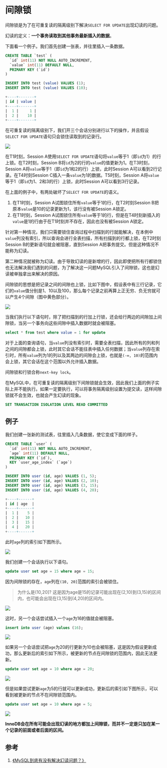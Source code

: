 # 间隙锁

间隙锁是为了在可重复读的隔离级别下解决`SELECT FOR UPDATE`出现幻读的问题。

幻读的定义：**一个事务读取到其他事务最新插入的数据**。

下面看一个例子。我们首先创建一张表，并往里插入一条数据。

```sql
CREATE TABLE `test` (
  `id` int(11) NOT NULL AUTO_INCREMENT,
  `value` int(11) DEFAULT NULL,
  PRIMARY KEY (`id`)
)

INSERT INTO test (value) VALUES (1);
INSERT INTO test (value) VALUES (10);

+----+-------+
| id | value |
+----+-------+
|  1 |     1 |
|  2 |    10 |
+----+-------+
```

在可重复读的隔离级别下，我们开三个会话分别进行以下的操作，并且假设`SELECT FOR UPDATE`语句只会锁住读取到的记录行。

![](resources/gap_lock_1.jpg)

在T1时刻，Session A使用`SELECT FOR UPDATE`语句将`value`等于1（即`id`为1）的行上锁。在T2时刻，Session B将`id`为2的行的`value`的值更新为1。在T3时刻，Session A将`value`等于1（即`id`为1和2的行）上锁，此时Session A可以看到2行记录。在T4时刻Session C插入一条`value`为1的数据。T5时刻，Session A将`value`等于1（即`id`为1、2和3的行）上锁，此时Session A可以看到3行记录。

在上面的例子中，有两处破坏了`SELECT FOR UPDATE`的语义。

1. 在T1时刻，Session A试图锁住所有`value`等于1的行，在T2时刻Session B把原本`value`是10的记录更新为1，该行没有被Session A锁定。
2. 在T1时刻，Session A试图锁住所有`value`等于1的行，但是在T4时刻新插入的`value`是1的行由于在T1时刻并不存在，因此也没有被Session A锁定。

针对第一种情况，我们只需要锁住查询过程中扫描到的行就能解决，在本例中`value`列没有索引，所以查询会进行全表扫描，所有扫描到的行都上锁，在T2时刻Session B的更新语句就会被阻塞，直到Session A把事务提交。但是这种情况不能称为幻读。

第二种情况就被称为幻读。由于导致幻读的是新增的行，因此即使把所有行都锁住也无法解决我们遇到的问题，为了解决这一问题MySQL引入了间隙锁，这也是幻读被单独拿出来解决的原因。

间隙锁的思想是把记录之间的间隙也上锁，比如下图中，假设表中有三行记录，它们的`value`值分别是1、10以及100，那么每个记录之前再算上正无穷、负无穷就可以产生4个间隙（图中黄色部分）。

![](resources/gap_lock_2.jpg)

当我们执行以下语句时，除了把扫描到的行加上行锁，还会给行两边的间隙加上间隙锁，当另一个事务向这些间隙中插入数据时就会被阻塞。

```sql
select * from test where value = 1 for update
```

对于上面的查询语句，当`value`列没有索引时，需要全表扫描，因此所有的列和列之间的间隙都会上锁，此时其它会话不能往表中插入任何数据；当`value`列存在索引时，所有`value`列为1的列以及其两边的间隙会上锁，也就是`(-∞, 10)`的范围内会上锁，其它会话在这个范围以外允许插入数据。

间隙锁和行锁合称`next-key lock`。

在MySQL中，在可重复读的隔离级别下间隙锁就会生效，因此我们上面的例子实际上并不能执行。如果一定要执行，可以将事务隔离级别设置为提交读，这样间隙锁就不会生效，也就会产生幻读的现象。

```sql
SET TRANSACTION ISOLATION LEVEL READ COMMITTED
```

## 例子

我们创建一张新的测试表，往里插入几条数据，使它变成下面的样子。

```sql
CREATE TABLE `user` (
  `id` int(11) NOT NULL AUTO_INCREMENT,
  `age` int(11) DEFAULT NULL,
  PRIMARY KEY (`id`),
  KEY `user_age_index` (`age`)
)

INSERT INTO user (id, age) VALUES (1, 5);
INSERT INTO user (id, age) VALUES (2, 10);
INSERT INTO user (id, age) VALUES (3, 15);
INSERT INTO user (id, age) VALUES (4, 20);

+----+------+
| id | age  |
+----+------+
|  1 |    5 |
|  2 |   10 |
|  3 |   15 |
|  4 |   20 |
+----+------+
```

此时`age`列的索引如下图所示。

![](resources/gap_lock_3.jpg)

我们创建一个会话执行以下语句。

```sql
update user set age = 15 where age = 15;
```

因为间隙锁的存在，`age`列在`(10, 20]`范围的索引会被锁住。

> 为什么是(10,20]? 这是因为age是15的记录可能出现在(2,10)到(3,15)的区间内，也可能会出现在(3,15)到(4,20)的区间内。

![](resources/gap_lock_4.jpg)

这时，另一个会话尝试插入一个`age`为16的值就会被阻塞。

```sql
insert into user (age) values (16);
```

![](resources/gap_lock_5.jpg)

如果另一个会话尝试把`age`为20的行更新为10也会被阻塞，这是因为假设更新成功，那么更新后的索引如下所示，被更新的节点在间隙锁的范围内，因此无法更新。

```sql
update user set age = 10 where age = 20;
```

![](resources/gap_lock_6.jpg)

但是如果尝试更新`age`为5的行就可以更新成功，更新后的索引如下图所示，可以看到被更新的节点不在间隙锁范围内。

```sql
update user set age = 10 where age = 5;
```

![](resources/gap_lock_7.jpg)

**InnoDB会在所有可能会出现幻读的地方都加上间隙锁，而并不一定是只加在某一个记录的前面或者后面的区间。**

## 参考

1. [《MySQL到底有没有解决幻读问题？》](https://heapdump.cn/article/4547714)

